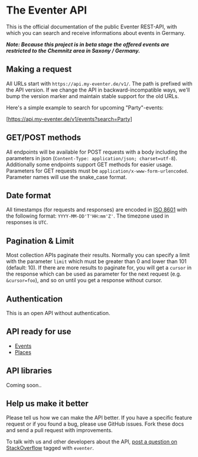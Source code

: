 # The Eventer API

This is the official documentation of the public Eventer REST-API, with which you can search and receive informations about events in Germany.

***Note: Because this project is in beta stage the offered events are restricted to the Chemnitz area in Saxony / Germany.***


## Making a request

All URLs start with `https://api.my-eventer.de/v1/`. The path is prefixed with the API version. If we change the API in backward-incompatible ways, we'll bump the version marker and maintain stable support for the old URLs.

Here's a simple example to search for upcoming "Party"-events:

[https://api.my-eventer.de/v1/events?search=Party]


## GET/POST methods

All endpoints will be available for POST requests with a body including the parameters in json (`Content-Type: application/json; charset=utf-8`). Additionally some endpoints support GET methods for easier usage. Parameters for GET requests must be `application/x-www-form-urlencoded`. Parameter names will use the snake\_case format.


## Date format

All timestamps (for requests and responses) are encoded in [ISO 8601](https://en.wikipedia.org/wiki/ISO_8601) with the following format: `YYYY-MM-DD'T'HH:mm'Z'`. The timezone used in responses is `UTC`.


## Pagination & Limit

Most collection APIs paginate their results. Normally you can specify a limit with the parameter `limit` which must be greater than 0 and lower than 101 (default: 10). If there are more results to paginate for, you will get a `cursor` in the response which can be used as parameter for the next request (e.g. `&cursor=foo`), and so on until you get a response without cursor.


## Authentication

This is an open API without authentication.


## API ready for use

* [Events](https://github.com/haed/eventer-rest-api/blob/master/endpoints/events.md)
* [Places](https://github.com/haed/eventer-rest-api/blob/master/endpoints/places.md)


## API libraries

Coming soon..


## Help us make it better

Please tell us how we can make the API better. If you have a specific feature request or if you found a bug, please use GitHub issues. Fork these docs and send a pull request with improvements.

To talk with us and other developers about the API, [post a question on StackOverflow](http://stackoverflow.com/questions/ask) tagged with `eventer`.
